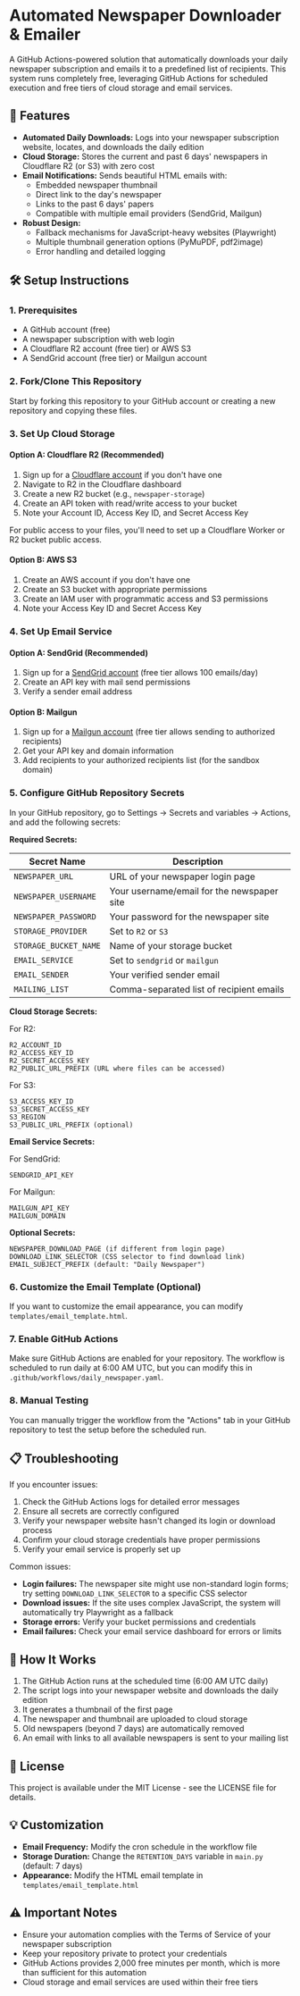 # Automated Newspaper Downloader & Emailer

A GitHub Actions-powered solution that automatically downloads your daily newspaper subscription and emails it to a predefined list of recipients. This system runs completely free, leveraging GitHub Actions for scheduled execution and free tiers of cloud storage and email services.

## 🌟 Features

- **Automated Daily Downloads:** Logs into your newspaper subscription website, locates, and downloads the daily edition
- **Cloud Storage:** Stores the current and past 6 days' newspapers in Cloudflare R2 (or S3) with zero cost
- **Email Notifications:** Sends beautiful HTML emails with:
  - Embedded newspaper thumbnail
  - Direct link to the day's newspaper
  - Links to the past 6 days' papers
  - Compatible with multiple email providers (SendGrid, Mailgun)
- **Robust Design:**
  - Fallback mechanisms for JavaScript-heavy websites (Playwright)
  - Multiple thumbnail generation options (PyMuPDF, pdf2image)
  - Error handling and detailed logging

## 🛠️ Setup Instructions

### 1. Prerequisites

- A GitHub account (free)
- A newspaper subscription with web login
- A Cloudflare R2 account (free tier) or AWS S3
- A SendGrid account (free tier) or Mailgun account

### 2. Fork/Clone This Repository

Start by forking this repository to your GitHub account or creating a new repository and copying these files.

### 3. Set Up Cloud Storage

#### Option A: Cloudflare R2 (Recommended)

1. Sign up for a [Cloudflare account](https://dash.cloudflare.com/sign-up) if you don't have one
2. Navigate to R2 in the Cloudflare dashboard
3. Create a new R2 bucket (e.g., `newspaper-storage`)
4. Create an API token with read/write access to your bucket
5. Note your Account ID, Access Key ID, and Secret Access Key

For public access to your files, you'll need to set up a Cloudflare Worker or R2 bucket public access.

#### Option B: AWS S3

1. Create an AWS account if you don't have one
2. Create an S3 bucket with appropriate permissions
3. Create an IAM user with programmatic access and S3 permissions
4. Note your Access Key ID and Secret Access Key

### 4. Set Up Email Service

#### Option A: SendGrid (Recommended)

1. Sign up for a [SendGrid account](https://signup.sendgrid.com/) (free tier allows 100 emails/day)
2. Create an API key with mail send permissions
3. Verify a sender email address

#### Option B: Mailgun

1. Sign up for a [Mailgun account](https://signup.mailgun.com/new/signup) (free tier allows sending to authorized recipients)
2. Get your API key and domain information
3. Add recipients to your authorized recipients list (for the sandbox domain)

### 5. Configure GitHub Repository Secrets

In your GitHub repository, go to Settings → Secrets and variables → Actions, and add the following secrets:

**Required Secrets:**

| Secret Name | Description |
|-------------|-------------|
| `NEWSPAPER_URL` | URL of your newspaper login page |
| `NEWSPAPER_USERNAME` | Your username/email for the newspaper site |
| `NEWSPAPER_PASSWORD` | Your password for the newspaper site |
| `STORAGE_PROVIDER` | Set to `R2` or `S3` |
| `STORAGE_BUCKET_NAME` | Name of your storage bucket |
| `EMAIL_SERVICE` | Set to `sendgrid` or `mailgun` |
| `EMAIL_SENDER` | Your verified sender email |
| `MAILING_LIST` | Comma-separated list of recipient emails |

**Cloud Storage Secrets:**

For R2:
```
R2_ACCOUNT_ID
R2_ACCESS_KEY_ID
R2_SECRET_ACCESS_KEY
R2_PUBLIC_URL_PREFIX (URL where files can be accessed)
```

For S3:
```
S3_ACCESS_KEY_ID
S3_SECRET_ACCESS_KEY
S3_REGION
S3_PUBLIC_URL_PREFIX (optional)
```

**Email Service Secrets:**

For SendGrid:
```
SENDGRID_API_KEY
```

For Mailgun:
```
MAILGUN_API_KEY
MAILGUN_DOMAIN
```

**Optional Secrets:**

```
NEWSPAPER_DOWNLOAD_PAGE (if different from login page)
DOWNLOAD_LINK_SELECTOR (CSS selector to find download link)
EMAIL_SUBJECT_PREFIX (default: "Daily Newspaper")
```

### 6. Customize the Email Template (Optional)

If you want to customize the email appearance, you can modify `templates/email_template.html`.

### 7. Enable GitHub Actions

Make sure GitHub Actions are enabled for your repository. The workflow is scheduled to run daily at 6:00 AM UTC, but you can modify this in `.github/workflows/daily_newspaper.yaml`.

### 8. Manual Testing

You can manually trigger the workflow from the "Actions" tab in your GitHub repository to test the setup before the scheduled run.

## 📋 Troubleshooting

If you encounter issues:

1. Check the GitHub Actions logs for detailed error messages
2. Ensure all secrets are correctly configured
3. Verify your newspaper website hasn't changed its login or download process
4. Confirm your cloud storage credentials have proper permissions
5. Verify your email service is properly set up

Common issues:

- **Login failures:** The newspaper site might use non-standard login forms; try setting `DOWNLOAD_LINK_SELECTOR` to a specific CSS selector
- **Download issues:** If the site uses complex JavaScript, the system will automatically try Playwright as a fallback
- **Storage errors:** Verify your bucket permissions and credentials
- **Email failures:** Check your email service dashboard for errors or limits

## 🔄 How It Works

1. The GitHub Action runs at the scheduled time (6:00 AM UTC daily)
2. The script logs into your newspaper website and downloads the daily edition
3. It generates a thumbnail of the first page
4. The newspaper and thumbnail are uploaded to cloud storage
5. Old newspapers (beyond 7 days) are automatically removed
6. An email with links to all available newspapers is sent to your mailing list

## 📝 License

This project is available under the MIT License - see the LICENSE file for details.

## 💡 Customization

- **Email Frequency:** Modify the cron schedule in the workflow file
- **Storage Duration:** Change the `RETENTION_DAYS` variable in `main.py` (default: 7 days)
- **Appearance:** Modify the HTML email template in `templates/email_template.html`

## ⚠️ Important Notes

- Ensure your automation complies with the Terms of Service of your newspaper subscription
- Keep your repository private to protect your credentials
- GitHub Actions provides 2,000 free minutes per month, which is more than sufficient for this automation
- Cloud storage and email services are used within their free tiers 